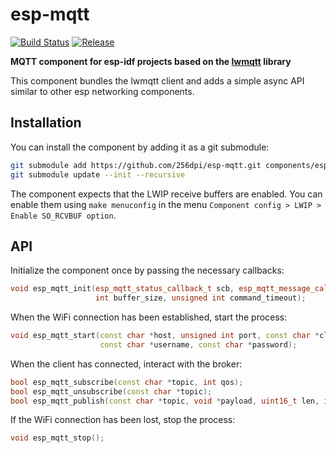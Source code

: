 # esp-mqtt

[![Build Status](https://travis-ci.org/256dpi/esp-mqtt.svg?branch=master)](https://travis-ci.org/256dpi/esp-mqtt)
[![Release](https://img.shields.io/github/release/256dpi/esp-mqtt.svg)](https://github.com/256dpi/esp-mqtt/releases)

**MQTT component for esp-idf projects based on the [lwmqtt](https://github.com/256dpi/lwmqtt) library**

This component bundles the lwmqtt client and adds a simple async API similar to other esp networking components.

## Installation

You can install the component by adding it as a git submodule:

```bash
git submodule add https://github.com/256dpi/esp-mqtt.git components/esp-mqtt
git submodule update --init --recursive
```

The component expects that the LWIP receive buffers are enabled. You can enable them using `make menuconfig` in the menu `Component config > LWIP > Enable SO_RCVBUF option`.

## API

Initialize the component once by passing the necessary callbacks:

```c++
void esp_mqtt_init(esp_mqtt_status_callback_t scb, esp_mqtt_message_callback_t mcb,
                   int buffer_size, unsigned int command_timeout);
```

When the WiFi connection has been established, start the process:

```c++
void esp_mqtt_start(const char *host, unsigned int port, const char *client_id,
                    const char *username, const char *password);
```

When the client has connected, interact with the broker:

```c++
bool esp_mqtt_subscribe(const char *topic, int qos);
bool esp_mqtt_unsubscribe(const char *topic);
bool esp_mqtt_publish(const char *topic, void *payload, uint16_t len, int qos, bool retained);
```

If the WiFi connection has been lost, stop the process:

```c++
void esp_mqtt_stop();
```
